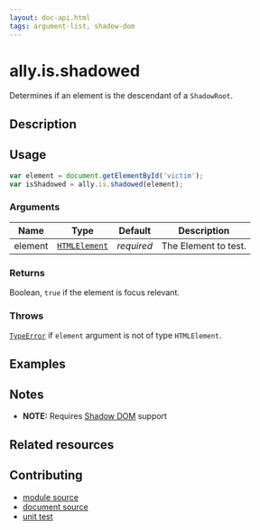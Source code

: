 ```yaml
---
layout: doc-api.html
tags: argument-list, shadow-dom
---
```


# ally.is.shadowed

Determines if an element is the descendant of a `ShadowRoot`.


## Description


## Usage

```js
var element = document.getElementById('victim');
var isShadowed = ally.is.shadowed(element);
```

### Arguments

| Name | Type | Default | Description |
| ---- | ---- | ------- | ----------- |
| element | [`HTMLElement`](https://developer.mozilla.org/en/docs/Web/API/HTMLElement) | *required* | The Element to test. |

### Returns

Boolean, `true` if the element is focus relevant.

### Throws

[`TypeError`](https://developer.mozilla.org/en-US/docs/Web/JavaScript/Reference/Global_Objects/TypeError) if `element` argument is not of type `HTMLElement`.


## Examples


## Notes

* **NOTE:** Requires [Shadow DOM](http://caniuse.com/#feat=shadowdom) support


## Related resources


## Contributing

* [module source](https://github.com/medialize/ally.js/blob/master/src/is/shadowed.js)
* [document source](https://github.com/medialize/ally.js/blob/master/docs/api/is/shadowed.md)
* [unit test](https://github.com/medialize/ally.js/blob/master/test/unit/is.shadowed.test.js)

